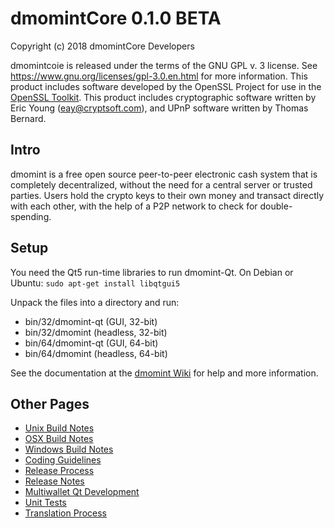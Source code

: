 dmomintCore 0.1.0 BETA
====================

Copyright (c) 2018 dmomintCore Developers

dmomintcoie is released under the terms of the GNU GPL v. 3 license. 
See https://www.gnu.org/licenses/gpl-3.0.en.html for more information.
This product includes software developed by the OpenSSL Project for use in the [OpenSSL Toolkit](http://www.openssl.org/). This product includes
cryptographic software written by Eric Young ([eay@cryptsoft.com](mailto:eay@cryptsoft.com)), and UPnP software written by Thomas Bernard.


Intro
---------------------
dmomint is a free open source peer-to-peer electronic cash system that is
completely decentralized, without the need for a central server or trusted
parties.  Users hold the crypto keys to their own money and transact directly
with each other, with the help of a P2P network to check for double-spending.


Setup
---------------------
You need the Qt5 run-time libraries to run dmomint-Qt. On Debian or Ubuntu:
	`sudo apt-get install libqtgui5`

Unpack the files into a directory and run:

- bin/32/dmomint-qt (GUI, 32-bit)
- bin/32/dmomint (headless, 32-bit)
- bin/64/dmomint-qt (GUI, 64-bit)
- bin/64/dmomint (headless, 64-bit)

See the documentation at the [dmomint Wiki](https://en.dmomint.it/wiki/Main_Page)
for help and more information.


Other Pages
---------------------
- [Unix Build Notes](build-unix.md)
- [OSX Build Notes](build-osx.md)
- [Windows Build Notes](build-msw.md)
- [Coding Guidelines](coding.md)
- [Release Process](release-process.md)
- [Release Notes](release-notes.md)
- [Multiwallet Qt Development](multiwallet-qt.md)
- [Unit Tests](unit-tests.md)
- [Translation Process](translation_process.md)
